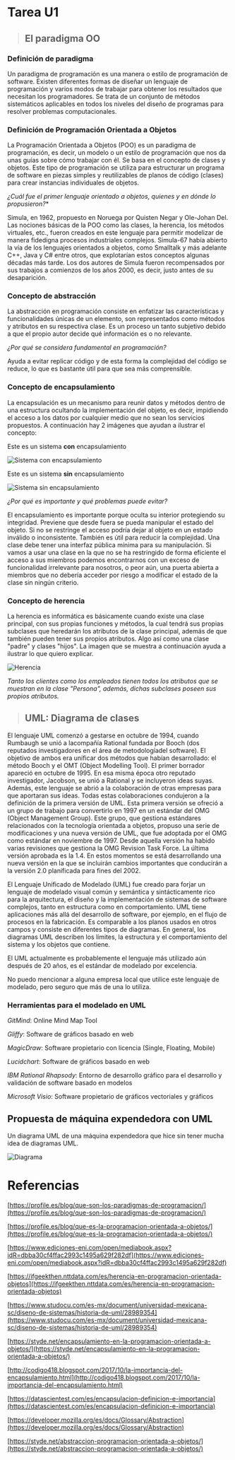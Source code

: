 # Tarea U1

>## **El paradigma OO**

### **Definición de paradigma**

Un paradigma de programación es una manera o estilo de programación de software. Existen diferentes formas de diseñar un lenguaje de programación y varios modos de trabajar para obtener los resultados que necesitan los programadores.  Se trata de un conjunto de métodos sistemáticos aplicables en todos los niveles del diseño de programas para resolver problemas computacionales.

### **Definición de Programación Orientada a Objetos**

La Programación Orientada a Objetos (POO) es un paradigma de programación, es decir, un modelo o un estilo de programación que nos da unas guías sobre cómo trabajar con él. Se basa en el concepto de clases y objetos. Este tipo de programación se utiliza para estructurar un programa de software en piezas simples y reutilizables de planos de código (clases) para crear instancias individuales de objetos. 

*¿Cuál fue el primer lenguaje orientado a objetos, quienes y en dónde lo propusieron?**

Simula, en 1962, propuesto en Noruega por Quisten Negar y Ole-Johan Del. Las nociones básicas de la POO como las clases, la herencia, los métodos virtuales, etc., fueron creados en este lenguaje para permitir modelizar de manera fidedigna procesos industriales complejos. Simula-67 había abierto la vía de los lenguajes orientados a objetos, como Smalltalk y más adelante C++, Java y C# entre otros, que explotarían estos conceptos algunas décadas más tarde. Los dos autores de Simula fueron recompensados por sus trabajos a comienzos de los años 2000, es decir, justo antes de su desaparición. 

### **Concepto de abstracción**

La abstracción en programación consiste en enfatizar las características y funcionalidades únicas de un elemento, son representados como métodos y atributos en su respectiva clase. Es un proceso un tanto subjetivo debido a que el propio autor decide qué información es o no relevante.

*¿Por qué se considera fundamental en programación?*

Ayuda a evitar replicar código y de esta forma la complejidad del código se reduce, lo que es bastante útil para que sea más comprensible.

### **Concepto de encapsulamiento**

La encapsulación es un mecanismo para reunir datos y métodos dentro de una estructura ocultando la implementación del objeto, es decir, impidiendo el acceso a los datos por cualquier medio que no sean los servicios propuestos. A continuación hay 2 imágenes que ayudan a ilustrar el concepto:

Este es un sistema **con** encapsulamiento

![Sistema con encapsulamiento](../img/Con_encapsulamiento.png) 

Este es un sistema **sin** encapsulamiento

![Sistema sin encapsulamiento](../img/Sin_encapsulamiento.png)

*¿Por qué es importante y qué problemas puede evitar?*

El encapsulamiento es importante porque oculta su interior protegiendo su integridad. Previene que desde fuera se pueda manipular el estado del objeto. Si no se restringe el acceso podría dejar al objeto en un estado inválido o inconsistente. También es útil para reducir la complejidad. Una clase debe tener una interfaz pública mínima para su manipulación. Si vamos a usar una clase en la que no se ha restringido de forma eficiente el acceso a sus miembros podemos encontrarnos con un exceso de funcionalidad irrelevante para nosotros, o peor aún, una puerta abierta a miembros que no debería acceder por riesgo a modificar el estado de la clase sin ningún criterio.

### **Concepto de herencia**

La herencia es informática es básicamente cuando existe una clase principal, con sus propias funciones y métodos, la cual tendrá sus propias subclases que heredarán los atributos de la clase principal, además de que también pueden tener sus propios atributos. Algo así como una clase "padre" y clases "hijos". La imagen que se muestra a continuación ayuda a ilustrar lo que quiero explicar. 

![Herencia](../img/Herencia.png)

*Tanto los clientes como los empleados tienen todos los atributos que se muestran en la clase "Persona", además, dichas subclases poseen sus propios atributos.*

> ## **UML: Diagrama de clases**

El lenguaje UML comenzó a gestarse en octubre de 1994, cuando Rumbaugh se unió a lacompañía Rational fundada por Booch (dos reputados investigadores en el área de metodologíadel software). El objetivo de ambos era unificar dos métodos que habían desarrollado: el método Booch y el OMT (Object Modelling Tool). El primer borrador apareció en octubre de 1995. En esa misma época otro reputado investigador, Jacobson, se unió a Rational y se incluyeron ideas suyas. Además, este lenguaje se abrió a la colaboración de otras empresas para que aportaran sus ideas. Todas estas colaboraciones condujeron a la definición de la primera versión de UML. Esta primera versión se ofreció a un grupo de trabajo para convertirlo en 1997 en un estándar del OMG (Object Management Group). Este grupo, que gestiona estándares relacionados con la tecnología orientada a objetos, propuso una serie de modificaciones y una nueva versión de UML, que fue adoptada por el OMG como estándar en noviembre de 1997. Desde aquella versión ha habido varias revisiones que gestiona la OMG Revision Task Force. La última versión aprobada es la 1.4. En estos momentos se está desarrollando una nueva versión en la que se incluirán cambios importantes que conducirán a la versión 2.0 planificada para fines del 2002.

El Lenguaje Unificado de Modelado (UML) fue creado para forjar un lenguaje de modelado visual común y semántica y sintácticamente rico para la arquitectura, el diseño y la implementación de sistemas de software complejos, tanto en estructura como en comportamiento. UML tiene aplicaciones más allá del desarrollo de software, por ejemplo, en el flujo de procesos en la fabricación. Es comparable a los planos usados en otros campos y consiste en diferentes tipos de diagramas. En general, los diagramas UML describen los límites, la estructura y el comportamiento del sistema y los objetos que contiene.

El UML actualmente es probablemente el lenguaje más utilizado aún después de 20 años, es el estándar de modelado por excelencia. 

No puedo mencionar a alguna empresa local que utilice este lenguaje de modelado, pero seguro que más de una lo utiliza. 

### **Herramientas para el modelado en UML**

*GitMind*: 	Online Mind Map Tool

*Gliffy*: Software de gráficos basado en web

*MagicDraw*: Software propietario con licencia (Single, Floating, Mobile)

*Lucidchart*: Software de gráficos basado en web

*IBM Rational Rhapsody*: Entorno de desarrollo gráfico para el desarrollo y validación de software basado en modelos

*Microsoft Visio*: 	Software propietario de gráficos vectoriales y gráficos

## **Propuesta de máquina expendedora con UML**

Un diagrama UML de una máquina expendedora que hice sin tener mucha idea de diagramas UML.

![Diagrama](../img/Diagrama.png)

# Referencias

[https://profile.es/blog/que-son-los-paradigmas-de-programacion/](https://profile.es/blog/que-son-los-paradigmas-de-programacion/)

[https://profile.es/blog/que-es-la-programacion-orientada-a-objetos/](https://profile.es/blog/que-es-la-programacion-orientada-a-objetos/)

[https://www.ediciones-eni.com/open/mediabook.aspx?idR=dbba30cf4ffac2993c1495a629f282df](https://www.ediciones-eni.com/open/mediabook.aspx?idR=dbba30cf4ffac2993c1495a629f282df)

[https://ifgeekthen.nttdata.com/es/herencia-en-programacion-orientada-objetos](https://ifgeekthen.nttdata.com/es/herencia-en-programacion-orientada-objetos)

[https://www.studocu.com/es-mx/document/universidad-mexicana-sc/diseno-de-sistemas/historia-de-uml/28989354](https://www.studocu.com/es-mx/document/universidad-mexicana-sc/diseno-de-sistemas/historia-de-uml/28989354)

[https://styde.net/encapsulamiento-en-la-programacion-orientada-a-objetos/](https://styde.net/encapsulamiento-en-la-programacion-orientada-a-objetos/)

[http://codigo418.blogspot.com/2017/10/la-importancia-del-encapsulamiento.html](http://codigo418.blogspot.com/2017/10/la-importancia-del-encapsulamiento.html)

[https://datascientest.com/es/encapsulacion-definicion-e-importancia](https://datascientest.com/es/encapsulacion-definicion-e-importancia)

[https://developer.mozilla.org/es/docs/Glossary/Abstraction](https://developer.mozilla.org/es/docs/Glossary/Abstraction)

[https://styde.net/abstraccion-programacion-orientada-a-objetos/](https://styde.net/abstraccion-programacion-orientada-a-objetos/)